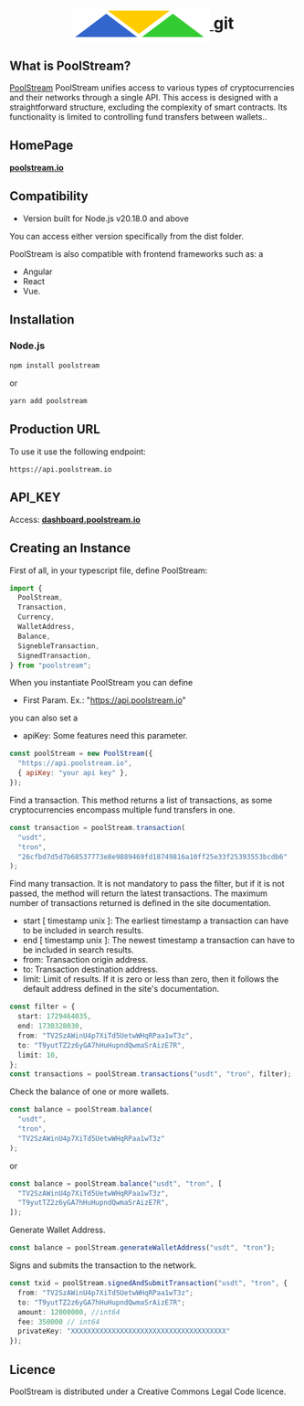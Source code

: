 <h1 align="center">
  <a href="https://poolstream.io">
    <img align="center" src="https://raw.githubusercontent.com/lmfacchini/poolstream/refs/heads/master/logo_up.png"/>
  </a>git
</h1>

## What is PoolStream?

[PoolStream](https://poolstream.io) PoolStream unifies access to various types of cryptocurrencies and their networks through a single API. This access is designed with a straightforward structure, excluding the complexity of smart contracts. Its functionality is limited to controlling fund transfers between wallets..

## HomePage

**[poolstream.io](https://poolstream.io)**

## Compatibility

- Version built for Node.js v20.18.0 and above

You can access either version specifically from the dist folder.

PoolStream is also compatible with frontend frameworks such as:
a

- Angular
- React
- Vue.

## Installation

### Node.js

```bash
npm install poolstream
```

or

```bash
yarn add poolstream
```

## Production URL

To use it use the following endpoint:

```
https://api.poolstream.io
```

## API_KEY

Access: **[dashboard.poolstream.io](https://dashboard.poolstream.io)**

## Creating an Instance

First of all, in your typescript file, define PoolStream:

```typescript
import {
  PoolStream,
  Transaction,
  Currency,
  WalletAddress,
  Balance,
  SignebleTransaction,
  SignedTransaction,
} from "poolstream";
```

When you instantiate PoolStream you can define

- First Param. Ex.: "https://api.poolstream.io"

you can also set a

- apiKey: Some features need this parameter.

```js
const poolStream = new PoolStream({
  "https://api.poolstream.io",
  { apiKey: "your api key" },
});
```

Find a transaction. This method returns a list of transactions, as some cryptocurrencies encompass multiple fund transfers in one.

```js
const transaction = poolStream.transaction(
  "usdt",
  "tron",
  "26cfbd7d5d7b68537773e8e9889469fd18749816a10ff25e33f25393553bcdb6"
);
```

Find many transaction. It is not mandatory to pass the filter, but if it is not passed, the method will return the latest transactions. The maximum number of transactions returned is defined in the site documentation.

- start [ timestamp unix ]: The earliest timestamp a transaction can have to be included in search results.
- end [ timestamp unix ]: The newest timestamp a transaction can have to be included in search results.
- from: Transaction origin address.
- to: Transaction destination address.
- limit: Limit of results. If it is zero or less than zero, then it follows the default address defined in the site's documentation.

```ts
const filter = {
  start: 1729464035,
  end: 1730328030,
  from: "TV2SzAWinU4p7XiTd5UetwWHqRPaa1wT3z",
  to: "T9yutTZ2z6yGA7hHuHupndQwmaSrAizE7R",
  limit: 10,
};
const transactions = poolStream.transactions("usdt", "tron", filter);
```

Check the balance of one or more wallets.

```ts
const balance = poolStream.balance(
  "usdt",
  "tron",
  "TV2SzAWinU4p7XiTd5UetwWHqRPaa1wT3z"
);
```

or

```ts
const balance = poolStream.balance("usdt", "tron", [
  "TV2SzAWinU4p7XiTd5UetwWHqRPaa1wT3z",
  "T9yutTZ2z6yGA7hHuHupndQwmaSrAizE7R",
]);
```

Generate Wallet Address.

```ts
const balance = poolStream.generateWalletAddress("usdt", "tron");
```

Signs and submits the transaction to the network.

```ts
const txid = poolStream.signedAndSubmitTransaction("usdt", "tron", {
  from: "TV2SzAWinU4p7XiTd5UetwWHqRPaa1wT3z";
  to: "T9yutTZ2z6yGA7hHuHupndQwmaSrAizE7R";
  amount: 12000000, //int64
  fee: 350000 // int64
  privateKey: "XXXXXXXXXXXXXXXXXXXXXXXXXXXXXXXXXXXXXX"
});
```

## Licence

PoolStream is distributed under a Creative Commons Legal Code licence.

```

```
